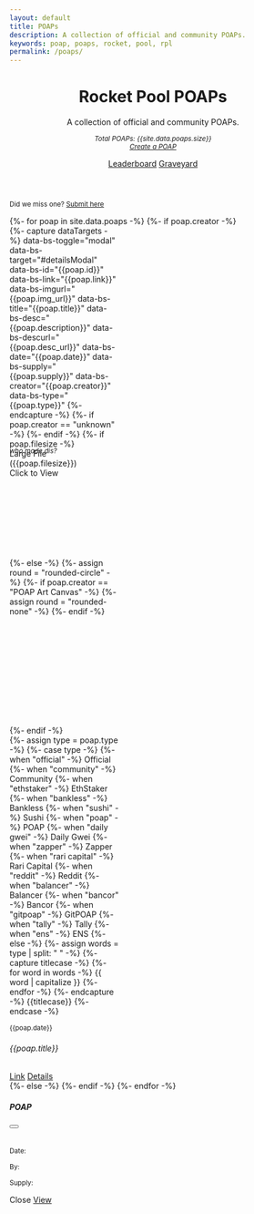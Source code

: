 ```yaml
---
layout: default
title: POAPs
description: A collection of official and community POAPs.
keywords: poap, poaps, rocket, pool, rpl
permalink: /poaps/
---
```



<!-- Header -->
<header class="container py-4 mt-5">
  <div class="text-center">
    <h1 class="display-6 fw-bold mb-3">Rocket Pool POAPs</h1>
    <p class="col-md-10 col-lg-8 mx-auto lead">
      A collection of official and community POAPs.
      <br>
    </p>
    <p>
      <small><em>Total POAPs: {{site.data.poaps.size}}</em></small><br>
      <small><em>
        <a href="https://poap.zendesk.com/hc/en-us/articles/9702718846989-How-Do-I-Set-Up-a-POAP-Drop-">Create a POAP</a>
      </em></small>
    </p>
    <a href="/poap-leaderboard" class="btn btn-outline-dark btn-lg px-4 m-1">Leaderboard</a>
    <a href="/poap-graveyard" class="btn btn-outline-dark btn-lg px-4 m-1">Graveyard</a>
  </div>
</header>


<!-- Content -->
<section class="container py-4">
  <p class="text-center">
    <small>Did we miss one? <a href="{{site.general_form}}">Submit here</a></small>
  </p>
  <div class="row row-cols-auto justify-content-center">
    {%- for poap in site.data.poaps -%}
      {%- if poap.creator -%}
        <div class="col d-flex align-items-stretch">
          <div class="card mb-3" style="width: 12rem;">
            {%- capture dataTargets -%}
              data-bs-toggle="modal" 
              data-bs-target="#detailsModal" 
              data-bs-id="{{poap.id}}" 
              data-bs-link="{{poap.link}}" 
              data-bs-imgurl="{{poap.img_url}}" 
              data-bs-title="{{poap.title}}" 
              data-bs-desc="{{poap.description}}" 
              data-bs-descurl="{{poap.desc_url}}" 
              data-bs-date="{{poap.date}}" 
              data-bs-supply="{{poap.supply}}" 
              data-bs-creator="{{poap.creator}}" 
              data-bs-type="{{poap.type}}"
            {%- endcapture -%}
            {%- if poap.creator == "unknown" -%}
              <div style="width: 100%; height: 1.6rem; position: absolute;" class="bg-warning">
                <p class="text-center"><small class="text-center"><i>who made dis?</i></small></p>
              </div>
            {%- endif -%}
            {%- if poap.filesize -%}
              <div class="position-relative text-center" style="height: 12rem; width: 12rem; cursor: pointer;" {{dataTargets}}>
                <img data-src="/assets/img/poaps/placeholder-2.png" class="card-img-top mx-auto p-3 d-block lazyload" 
                  style="width: 100%; object-fit: contain; cursor: pointer;">
                <div class="placeholder-overlay text-center">Large File<br>({{poap.filesize}})<br>Click to View</div>
              </div>
            {%- else -%}
              {%- assign round = "rounded-circle" -%}
              {%- if poap.creator == "POAP Art Canvas" -%}
                {%- assign round = "rounded-none" -%}
              {%- endif -%}
              <div style="height: 12rem; width: 12rem;">
                <img data-src="{{poap.img_url}}" class="card-img-top mx-auto p-3 d-block {{round}} lazyload" 
                  style="height: 100%; object-fit: contain; cursor: pointer;" {{dataTargets}}>
              </div>
            {%- endif -%}
            <div class="card-body d-flex align-items-start flex-column pt-0">
              <div id="{{poap.id}}badge">
                {%- assign type = poap.type -%}
                {%- case type -%}
                  {%- when "official" -%}
                    <span class="badge rounded-pill bg-orange">Official</span>
                  {%- when "community" -%}
                    <span class="badge rounded-pill bg-warning">Community</span>
                  {%- when "ethstaker" -%}
                    <span class="badge rounded-pill bg-ethstaker">EthStaker</span>
                  {%- when "bankless" -%}
                    <span class="badge rounded-pill bg-bankless">Bankless</span>
                  {%- when "sushi" -%}
                    <span class="badge rounded-pill bg-sushi">Sushi</span>
                  {%- when "poap" -%}
                    <span class="badge rounded-pill bg-poap">POAP</span>
                  {%- when "daily gwei" -%}
                    <span class="badge rounded-pill bg-dailygwei">Daily Gwei</span>
                  {%- when "zapper" -%}
                    <span class="badge rounded-pill bg-zapper">Zapper</span>
                  {%- when "rari capital" -%}
                    <span class="badge rounded-pill bg-rari">Rari Capital</span>
                  {%- when "reddit" -%}
                    <span class="badge rounded-pill bg-reddit">Reddit</span>
                  {%- when "balancer" -%}
                    <span class="badge rounded-pill bg-balancer">Balancer</span>
                  {%- when "bancor" -%}
                    <span class="badge rounded-pill bg-bancor">Bancor</span>
                  {%- when "gitpoap" -%}
                    <span class="badge rounded-pill bg-gitpoap">GitPOAP</span>
                  {%- when "tally" -%}
                    <span class="badge rounded-pill bg-tally">Tally</span>
                  {%- when "ens" -%}
                    <span class="badge rounded-pill bg-ens">ENS</span>
                  {%- else -%}
                    {%- assign words = type | split: " " -%}
                    {%- capture titlecase -%}
                      {%- for word in words -%}
                        {{ word | capitalize }}
                      {%- endfor -%}
                    {%- endcapture -%}
                    <span class="badge rounded-pill bg-secondary">{{titlecase}}</span>
                {%- endcase -%}
              </div>
              <p class="card-subtitle lh-1 mt-2 text-muted"><small>{{poap.date}}</small></p>
              <h6 class="card-title mt-2 mb-auto">{{poap.title}}</h6>
              <div>
                <a href="{{poap.link}}" class="btn btn-sm btn-outline-dark mt-3">Link</a>
                <a href="{{poap.link}}" class="btn btn-sm btn-outline-dark mt-3" {{dataTargets}}>
                  Details
                </a>
              </div>
            </div>
          </div>
        </div>
      {%- else -%}
      {%- endif -%}
    {%- endfor -%}
  </div>
</section>


<!-- Modal -->
<div class="modal fade" id="detailsModal" tabindex="-1" aria-hidden="true">
  <div class="modal-dialog">
    <div class="modal-content">
      <div class="modal-header">
        <h5 class="modal-title">POAP <span id="modalId"></span></h5>
        <button type="button" class="btn-close" data-bs-dismiss="modal" aria-label="Close"></button>
      </div>
      <div class="modal-body">
        <form>
          <div class="mb-3">
            <img id="modalImg" src="" class="card-img-top mx-auto d-block" style="max-height: 500px; object-fit: contain;">
            <div id="modalType" class="mt-1"></div>
          </div>
          <div class="mb-3">
            <h6 id="modalTitle" class="card-title mt-2 mb-2"></h6>
          </div>
          <div class="mb-3">
            <p class="card-subtitle lh-1 text-muted">
              <small>Date: 
                <span id="modalDate"></span>
              </small>
            </p>
          </div>
          <div class="mb-3">
            <p class="card-subtitle lh-1 text-muted">
              <small>By: 
                <span id="modalCreator"></span>
              </small>
            </p>
          </div>
          <div class="mb-3 text-break">
            <p id="modalDescription" class="card-text"></p>
            <a id="modalDescLink" href=""></a>
          </div>
          <div class="mb-3">
            <p class="card-subtitle lh-1 text-muted">
              <small>Supply: 
                <span id="modalSupply"></span>
              </small>
            </p>
          </div>
        </form>
      </div>
      <div class="modal-footer">
        <a class="btn btn-outline-dark" data-bs-dismiss="modal">Close</a>
        <a id="modalLink" href="" class="btn btn-dark">View</a>
      </div>
    </div>
  </div>
</div>
